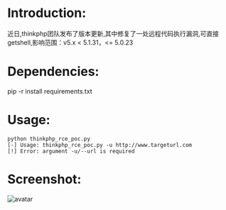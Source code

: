 # Introduction:
近日,thinkphp团队发布了版本更新,其中修复了一处远程代码执行漏洞,可直接getshell,影响范围：v5.x < 5.1.31，<= 5.0.23
# Dependencies:
pip -r install requirements.txt
# Usage:
```
python thinkphp_rce_poc.py 
[-] Usage: thinkphp_rce_poc.py -u http://www.targeturl.com
[!] Error: argument -u/--url is required
```
# Screenshot:
![avatar](https://github.com/heroanswer/EngineCrawler/blob/master/screenshot.png)
